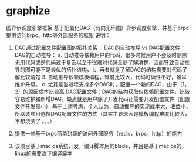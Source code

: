 # graphize
图异步调度引擎框架
基于配置化DAG（有向无环图）异步调度引擎，并基于brpc提供访问brpc、http等外部服务的框架
说明：
1. DAG通过配置文件配置图的拓扑关系；
  DAG的自动推导 vs DAG配置文件：
  DAG的自动推导：
      a. 自动推导依赖用户的代码，很多时候用户不会及时删除无用代码或是代码过于复杂以至于很难对代码全局了解清楚，因而导致自动推导的图可能不是最优的拓扑结构，
      b. 再者就是了解DAG的结构需要对代码了解比较清楚 3. 自动推导依赖模板编程，难度比较大，代码可读性不好，难以维护升级。
      c. 尤其是当进程支持多个DAG时，配置一个新的DAG，由于（1，2）的原因成本比较高
  DAG配置文件：DAG的结构获取仅依赖配置文件，比较容易维护和新增DAG，缺点就是用户除了开发代码还需要开发配置文件（配置文件开发量小）
  基于上述考虑，个人认为，自动推导的实现成本大，收益小，所以该项目选择DAG配置文件的方式（其实主要原因是模板编程难度比较大，不想烧脑了 。。。）
  
 2. 提供一些基于brpc简单封装的访问外部服务（redis，brpc，http）的能力
 3. 该项目基于mac os系统开发，编译脚本用的blade，并且是基于mac os的，linux的需要改下编译脚本
